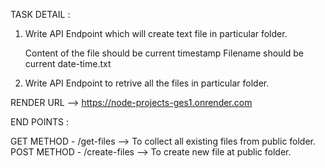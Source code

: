 TASK DETAIL :

1. Write API Endpoint which will create text file in particular folder.

    Content of the file should be current timestamp
    Filename should be current date-time.txt
   
2. Write API Endpoint to retrive all the files in particular folder.

RENDER URL --> https://node-projects-ges1.onrender.com

END POINTS :

GET METHOD - /get-files --> To collect all existing files from public folder.
POST METHOD - /create-files --> To create new file at public folder. 
